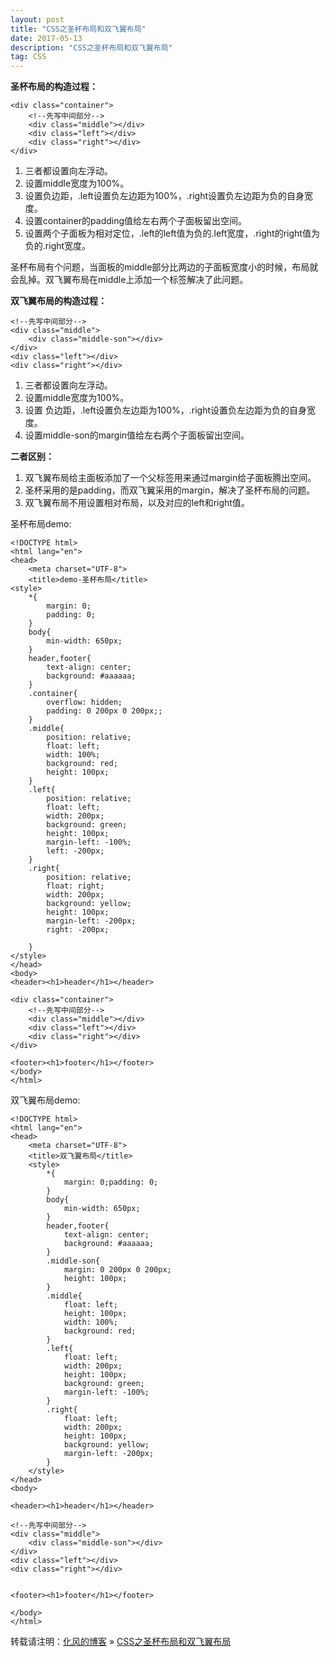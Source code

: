 ```yaml
---
layout: post
title: "CSS之圣杯布局和双飞翼布局"
date: 2017-05-13
description: "CSS之圣杯布局和双飞翼布局"
tag: CSS
---
```

﻿**圣杯布局的构造过程：**

```
<div class="container">
    <!--先写中间部分-->
    <div class="middle"></div>
    <div class="left"></div>
    <div class="right"></div>
</div>
```

 1. 三者都设置向左浮动。
 2. 设置middle宽度为100%。
 3. 设置负边距，.left设置负左边距为100%，.right设置负左边距为负的自身宽度。
 4. 设置container的padding值给左右两个子面板留出空间。
 5. 设置两个子面板为相对定位，.left的left值为负的.left宽度，.right的right值为负的.right宽度。

圣杯布局有个问题，当面板的middle部分比两边的子面板宽度小的时候，布局就会乱掉。双飞翼布局在middle上添加一个标签解决了此问题。

**双飞翼布局的构造过程：**

```
<!--先写中间部分-->
<div class="middle">
    <div class="middle-son"></div>
</div>
<div class="left"></div>
<div class="right"></div>
```

 1. 三者都设置向左浮动。
 2. 设置middle宽度为100%。
 3. 设置 负边距，.left设置负左边距为100%，.right设置负左边距为负的自身宽度。
 4. 设置middle-son的margin值给左右两个子面板留出空间。

**二者区别：**

 1. 双飞翼布局给主面板添加了一个父标签用来通过margin给子面板腾出空间。
 2.  圣杯采用的是padding，而双飞翼采用的margin，解决了圣杯布局的问题。
 3. 双飞翼布局不用设置相对布局，以及对应的left和right值。

圣杯布局demo:

```
<!DOCTYPE html>
<html lang="en">
<head>
    <meta charset="UTF-8">
    <title>demo-圣杯布局</title>
<style>
    *{
        margin: 0;
        padding: 0;
    }
    body{
        min-width: 650px;
    }
    header,footer{
        text-align: center;
        background: #aaaaaa;
    }
    .container{
        overflow: hidden;
        padding: 0 200px 0 200px;;
    }
    .middle{
        position: relative;
        float: left;
        width: 100%;
        background: red;
        height: 100px;
    }
    .left{
        position: relative;
        float: left;
        width: 200px;
        background: green;
        height: 100px;
        margin-left: -100%;
        left: -200px;
    }
    .right{
        position: relative;
        float: right;
        width: 200px;
        background: yellow;
        height: 100px;
        margin-left: -200px;
        right: -200px;

    }
</style>
</head>
<body>
<header><h1>header</h1></header>

<div class="container">
    <!--先写中间部分-->
    <div class="middle"></div>
    <div class="left"></div>
    <div class="right"></div>
</div>

<footer><h1>footer</h1></footer>
</body>
</html>
```

双飞翼布局demo:

```
<!DOCTYPE html>
<html lang="en">
<head>
    <meta charset="UTF-8">
    <title>双飞翼布局</title>
    <style>
        *{
            margin: 0;padding: 0;
        }
        body{
            min-width: 650px;
        }
        header,footer{
            text-align: center;
            background: #aaaaaa;
        }
        .middle-son{
            margin: 0 200px 0 200px;
            height: 100px;
        }
        .middle{
            float: left;
            height: 100px;
            width: 100%;
            background: red;
        }
        .left{
            float: left;
            width: 200px;
            height: 100px;
            background: green;
            margin-left: -100%;
        }
        .right{
            float: left;
            width: 200px;
            height: 100px;
            background: yellow;
            margin-left: -200px;
        }
    </style>
</head>
<body>

<header><h1>header</h1></header>

<!--先写中间部分-->
<div class="middle">
    <div class="middle-son"></div>
</div>
<div class="left"></div>
<div class="right"></div>


<footer><h1>footer</h1></footer>

</body>
</html>
```

转载请注明：[化风的博客](http://xinchanghao.github.io) » [CSS之圣杯布局和双飞翼布局](/2017/05/CSS之圣杯布局和双飞翼布局/)  
